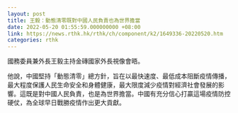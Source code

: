 ```yaml
---
layout: post
title: 王毅：動態清零既對中國人民負責也為世界擔當
date: 2022-05-20 01:55:59.000000000 +08:00
link: https://news.rthk.hk/rthk/ch/component/k2/1649336-20220520.htm
categories: rthk
---
```


國務委員兼外長王毅主持金磚國家外長視像會晤。

他說，中國堅持「動態清零」總方針，旨在以最快速度、最低成本阻斷疫情傳播，最大程度保護人民生命安全和身體健康，最大限度減少疫情對經濟社會發展的影響。這既是對中國人民負責，也是為世界擔當。中國有充分信心打贏這場疫情防控硬仗，為全球早日戰勝疫情作出更大貢獻。
